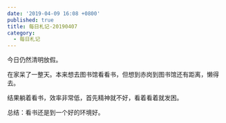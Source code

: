 ```yaml
---
date: '2019-04-09 16:08 +0800'
published: true
title: 每日札记-20190407
category:
  - 每日札记
---
```

今日仍然清明放假。

在家呆了一整天。本来想去图书馆看看书，但想到赤岗到图书馆还有距离，懒得去。

结果躺着看书，效率非常低，首先精神就不好，看着看着就发困。

总结：看书还是到一个好的环境好。
